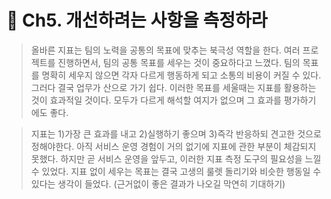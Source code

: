 # **📕 Ch5. 개선하려는 사항을 측정하라**

> 올바른 지표는 팀의 노력을 공통의 목표에 맞추는 북극성 역할을 한다.
여러 프로젝트를 진행하면서, 팀의 공통 목표를 세우는 것이 중요하다고 느꼈다. 팀의 목표를 명확히 세우지 않으면 각자 다르게 행동하게 되고 소통의 비용이 커질 수 있다. 그러다 결국 업무가 산으로 가기 쉽다.
이러한 목표를 세울때는 지표를 활용하는 것이 효과적일 것이다. 모두가 다르게 해석할 여지가 없으며 그 효과를 평가하기에도 좋다.

> 지표는 1)가장 큰 효과를 내고 2)실행하기 좋으며 3)즉각 반응하되 견고한 것으로 정해야한다.
아직 서비스 운영 경험이 거의 없기에 지표에 관한 부분이 체감되지 못했다. 하지만 곧 서비스 운영을 앞두고, 이러한 지표 측정 도구의 필요성을 느낄 수 있었다. 지표 없이 세우는 목표는 결국 고생의 룰렛 돌리기와 비슷한 행동일 수 있다는 생각이 들었다. (근거없이 좋은 결과가 나오길 막연히 기대하기)

